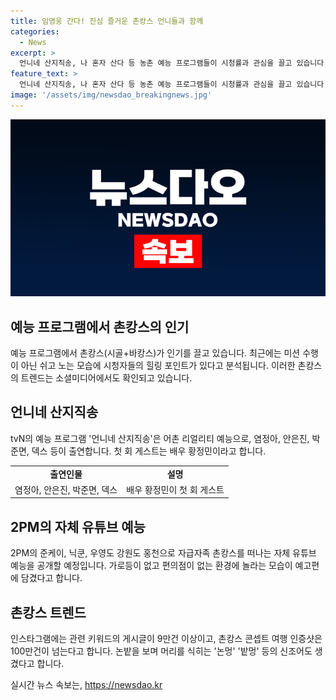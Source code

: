 ```yaml
---
title: 임영웅 간다! 진심 즐거운 촌캉스 언니들과 함께
categories:
  - News
excerpt: >
  언니네 산지직송, 나 혼자 산다 등 농촌 예능 프로그램들이 시청률과 관심을 끌고 있습니다. 옛 감성을 선보이는 시골 풍경은 시청자들에게 힐링의 포인트로 작용하고 있습니다. 이는 소셜미디어에서도 유행하며, 관련 게시글과 여행 인증샷이 많이 올라오고 있습니다. 최근 촌캉스 트렌드는 젊은 층에게 색다른 경험이자 트렌디한 여행지로 자리잡고 있습니다.
feature_text: >
  언니네 산지직송, 나 혼자 산다 등 농촌 예능 프로그램들이 시청률과 관심을 끌고 있습니다. 옛 감성을 선보이는 시골 풍경은 시청자들에게 힐링의 포인트로 작용하고 있습니다. 이는 소셜미디어에서도 유행하며, 관련 게시글과 여행 인증샷이 많이 올라오고 있습니다. 최근 촌캉스 트렌드는 젊은 층에게 색다른 경험이자 트렌디한 여행지로 자리잡고 있습니다.
image: '/assets/img/newsdao_breakingnews.jpg'
---
```


<p><img src="/assets/img/newsdao_breakingnews.jpg" alt="ranknews 속보" /></p>

<h2 data-ke-size="size26">예능 프로그램에서 촌캉스의 인기</h2>

<p data-ke-size="size16">예능 프로그램에서 촌캉스(시골+바캉스)가 인기를 끌고 있습니다. 최근에는 미션 수행이 아닌 쉬고 노는 모습에 시청자들의 힐링 포인트가 있다고 분석됩니다. 이러한 촌캉스의 트렌드는 소셜미디어에서도 확인되고 있습니다.</p>

<h2 data-ke-size="size26">언니네 산지직송</h2>

<p data-ke-size="size16">tvN의 예능 프로그램 '언니네 산지직송'은 어촌 리얼리티 예능으로, 염정아, 안은진, 박준면, 덱스 등이 출연합니다. 첫 회 게스트는 배우 황정민이라고 합니다.</p>

<table>
  <tr>
    <td style="text-align: center; height: 17px;"><b>출연인물</b></td>
    <td style="text-align: center; height: 17px;"><b>설명</b></td>
  </tr>
  <tr>
    <td style="text-align: center; height: 17px;">염정아, 안은진, 박준면, 덱스</td>
    <td style="text-align: center; height: 17px;">배우 황정민이 첫 회 게스트</td>
  </tr>
</table>

<h2 data-ke-size="size26">2PM의 자체 유튜브 예능</h2>

<p data-ke-size="size16">2PM의 준케이, 닉쿤, 우영도 강원도 홍천으로 자급자족 촌캉스를 떠나는 자체 유튜브 예능을 공개할 예정입니다. 가로등이 없고 편의점이 없는 환경에 놀라는 모습이 예고편에 담겼다고 합니다.</p>

<h2 data-ke-size="size26">촌캉스 트렌드</h2>

<p data-ke-size="size16">인스타그램에는 관련 키워드의 게시글이 9만건 이상이고, 촌캉스 콘셉트 여행 인증샷은 100만건이 넘는다고 합니다. 논밭을 보며 머리를 식히는 '논멍' '밭멍' 등의 신조어도 생겼다고 합니다.</p>
실시간 뉴스 속보는, <a href="https://newsdao.kr" rel="dofollow">https://newsdao.kr</a>


